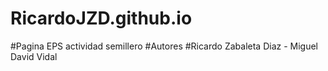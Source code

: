 # RicardoJZD.github.io
#Pagina EPS actividad semillero
#Autores
#Ricardo Zabaleta Diaz - Miguel David Vidal
